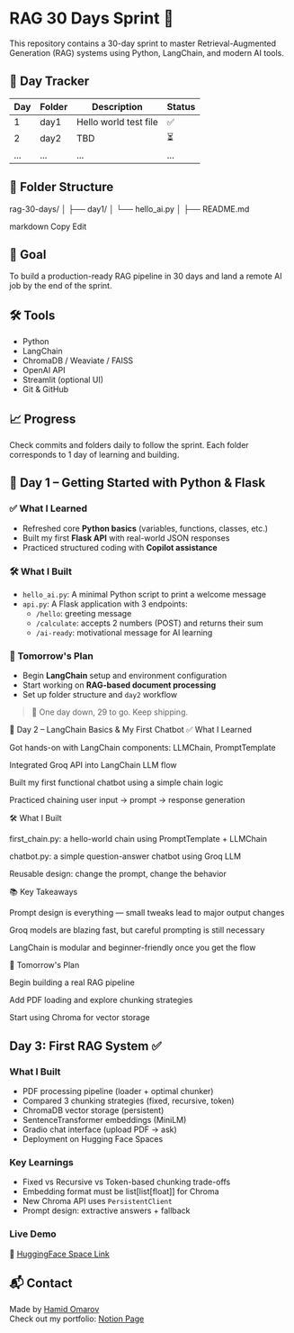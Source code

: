 # RAG 30 Days Sprint 🚀

This repository contains a 30-day sprint to master Retrieval-Augmented Generation (RAG) systems using Python, LangChain, and modern AI tools.

## 📅 Day Tracker

| Day | Folder | Description            | Status |
|-----|--------|------------------------|--------|
| 1   | day1   | Hello world test file  | ✅     |
| 2   | day2   | TBD                    | ⏳     |
| ... | ...    | ...                    | ...    |

## 📂 Folder Structure

rag-30-days/
│
├── day1/
│ └── hello_ai.py
│
├── README.md

markdown
Copy
Edit

## 🧠 Goal

To build a production-ready RAG pipeline in 30 days and land a remote AI job by the end of the sprint.

## 🛠️ Tools

- Python
- LangChain
- ChromaDB / Weaviate / FAISS
- OpenAI API
- Streamlit (optional UI)
- Git & GitHub

## 📈 Progress

Check commits and folders daily to follow the sprint. Each folder corresponds to 1 day of learning and building.

## 📅 Day 1 – Getting Started with Python & Flask

### ✅ What I Learned
- Refreshed core **Python basics** (variables, functions, classes, etc.)
- Built my first **Flask API** with real-world JSON responses
- Practiced structured coding with **Copilot assistance**

### 🛠️ What I Built
- `hello_ai.py`: A minimal Python script to print a welcome message
- `api.py`: A Flask application with 3 endpoints:
  - `/hello`: greeting message
  - `/calculate`: accepts 2 numbers (POST) and returns their sum
  - `/ai-ready`: motivational message for AI learning

### 🔮 Tomorrow's Plan
- Begin **LangChain** setup and environment configuration
- Start working on **RAG-based document processing**
- Set up folder structure and `day2` workflow

> 👣 One day down, 29 to go. Keep shipping.



📅 Day 2 – LangChain Basics & My First Chatbot
✅ What I Learned

Got hands-on with LangChain components: LLMChain, PromptTemplate

Integrated Groq API into LangChain LLM flow

Built my first functional chatbot using a simple chain logic

Practiced chaining user input → prompt → response generation

🛠️ What I Built

first_chain.py: a hello-world chain using PromptTemplate + LLMChain

chatbot.py: a simple question-answer chatbot using Groq LLM

Reusable design: change the prompt, change the behavior

📚 Key Takeaways

Prompt design is everything — small tweaks lead to major output changes

Groq models are blazing fast, but careful prompting is still necessary

LangChain is modular and beginner-friendly once you get the flow

🔮 Tomorrow's Plan

Begin building a real RAG pipeline

Add PDF loading and explore chunking strategies

Start using Chroma for vector storage

## Day 3: First RAG System ✅

### What I Built
- PDF processing pipeline (loader + optimal chunker)
- Compared 3 chunking strategies (fixed, recursive, token)
- ChromaDB vector storage (persistent)
- SentenceTransformer embeddings (MiniLM)
- Gradio chat interface (upload PDF → ask)
- Deployment on Hugging Face Spaces

### Key Learnings
- Fixed vs Recursive vs Token-based chunking trade-offs
- Embedding format must be list[list[float]] for Chroma
- New Chroma API uses `PersistentClient`
- Prompt design: extractive answers + fallback

### Live Demo
🔗 [HuggingFace Space Link](https://didactic-winner-q7g79xg9gp4626w56-7860.app.github.dev/)

## 📬 Contact

Made by [Hamid Omarov](https://www.linkedin.com/in/hamidomarov)  
Check out my portfolio: [Notion Page](https://www.notion.so/AI-Content-Factory-Operations-2400a72a724c8050b5c6ddc0e6a0a77d)
